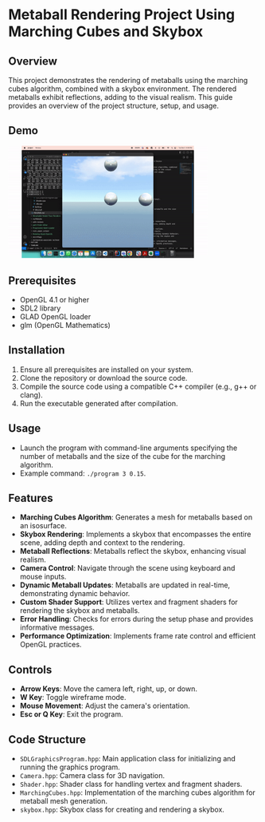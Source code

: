 # Metaball Rendering Project Using Marching Cubes and Skybox

## Overview
This project demonstrates the rendering of metaballs using the marching cubes algorithm, combined with a skybox environment. The rendered metaballs exhibit reflections, adding to the visual realism. This guide provides an overview of the project structure, setup, and usage.

## Demo
<img src="./part1/media/demo.gif" width="400px" alt="Demo">

## Prerequisites
- OpenGL 4.1 or higher
- SDL2 library
- GLAD OpenGL loader
- glm (OpenGL Mathematics)

## Installation
1. Ensure all prerequisites are installed on your system.
2. Clone the repository or download the source code.
3. Compile the source code using a compatible C++ compiler (e.g., g++ or clang).
4. Run the executable generated after compilation.

## Usage
- Launch the program with command-line arguments specifying the number of metaballs and the size of the cube for the marching algorithm.
- Example command: `./program 3 0.15`.

## Features
- **Marching Cubes Algorithm**: Generates a mesh for metaballs based on an isosurface.
- **Skybox Rendering**: Implements a skybox that encompasses the entire scene, adding depth and context to the rendering.
- **Metaball Reflections**: Metaballs reflect the skybox, enhancing visual realism.
- **Camera Control**: Navigate through the scene using keyboard and mouse inputs.
- **Dynamic Metaball Updates**: Metaballs are updated in real-time, demonstrating dynamic behavior.
- **Custom Shader Support**: Utilizes vertex and fragment shaders for rendering the skybox and metaballs.
- **Error Handling**: Checks for errors during the setup phase and provides informative messages.
- **Performance Optimization**: Implements frame rate control and efficient OpenGL practices.

## Controls
- **Arrow Keys**: Move the camera left, right, up, or down.
- **W Key**: Toggle wireframe mode.
- **Mouse Movement**: Adjust the camera's orientation.
- **Esc or Q Key**: Exit the program.

## Code Structure
- `SDLGraphicsProgram.hpp`: Main application class for initializing and running the graphics program.
- `Camera.hpp`: Camera class for 3D navigation.
- `Shader.hpp`: Shader class for handling vertex and fragment shaders.
- `MarchingCubes.hpp`: Implementation of the marching cubes algorithm for metaball mesh generation.
- `skybox.hpp`: Skybox class for creating and rendering a skybox.
